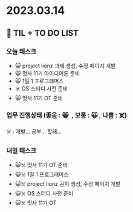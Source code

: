 # 2023.03.14

## 📓 TIL + TO DO LIST

### 오늘 테스크

- 😺 project lionz 과제 생성, 수정 페이지 개발
- 😺 멋사 11기 아이디어톤 준비
- 😺 1일 1 프로그래머스
- ☠️ OS 스터디 사전 준비
- 😺 멋사 11기 OT 준비

### 업무 진행상태 (좋음 : 😸  , 보통 : 🙀 , 나쁨 : ☠️)

☠️ : 개발... 공부... 할래...

### 내일 테스크

- 😺☠️ 멋사 11기 OT 준비
- 😺☠️ 1일 1 프로그래머스
- 😺☠️ project lionz 공지 생성, 수정 페이지 개발
- 😺☠️ OS 스터디 사전 준비
- 😺☠️ 멋사 11기 OT
